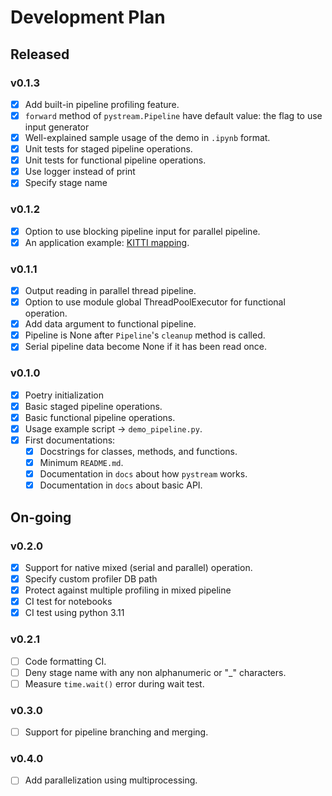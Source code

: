 # Development Plan

## Released

### v0.1.3

- [x] Add built-in pipeline profiling feature.
- [x] `forward` method of `pystream.Pipeline` have default value: the flag to use input generator
- [x] Well-explained sample usage of the demo in `.ipynb` format.
- [x] Unit tests for staged pipeline operations.
- [x] Unit tests for functional pipeline operations.
- [x] Use logger instead of print
- [x] Specify stage name

### v0.1.2

- [x] Option to use blocking pipeline input for parallel pipeline.
- [x] An application example: [KITTI mapping](https://github.com/MukhlasAdib/KITTI_Mapping).

### v0.1.1

- [x] Output reading in parallel thread pipeline.
- [x] Option to use module global ThreadPoolExecutor for functional operation.
- [x] Add data argument to functional pipeline.
- [x] Pipeline is None after `Pipeline`'s `cleanup` method is called.
- [x] Serial pipeline data become None if it has been read once.

### v0.1.0

- [x] Poetry initialization
- [x] Basic staged pipeline operations.
- [x] Basic functional pipeline operations.
- [x] Usage example script -> `demo_pipeline.py`.
- [x] First documentations:
  - [x] Docstrings for classes, methods, and functions.
  - [x] Minimum `README.md`.
  - [x] Documentation in `docs` about how `pystream` works.
  - [x] Documentation in `docs` about basic API.

## On-going

### v0.2.0

- [x] Support for native mixed (serial and parallel) operation.
- [x] Specify custom profiler DB path
- [x] Protect against multiple profiling in mixed pipeline
- [x] CI test for notebooks
- [x] CI test using python 3.11

### v0.2.1

- [ ] Code formatting CI.
- [ ] Deny stage name with any non alphanumeric or "_" characters.
- [ ] Measure `time.wait()` error during wait test.

### v0.3.0

- [ ] Support for pipeline branching and merging.

### v0.4.0

- [ ] Add parallelization using multiprocessing.
